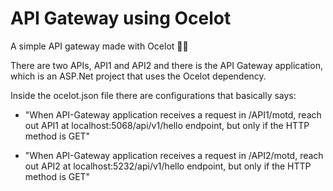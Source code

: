 # API Gateway using Ocelot

A simple API gateway made with Ocelot 🐆🏰

There are two APIs, API1 and API2 and there is the API Gateway application, which is an ASP.Net project that uses the Ocelot dependency.

Inside the ocelot.json file there are configurations that basically says:

- "When API-Gateway application receives a request in /API1/motd, reach out API1 at localhost:5068/api/v1/hello endpoint, but only if the HTTP method is GET"

- "When API-Gateway application receives a request in /API2/motd, reach out API2 at localhost:5232/api/v1/hello endpoint, but only if the HTTP method is GET"
